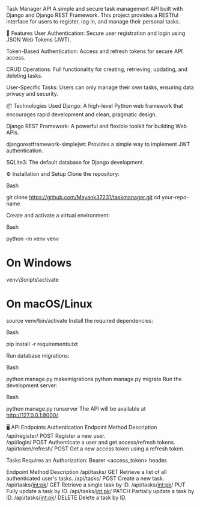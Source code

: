Task Manager API
A simple and secure task management API built with Django and Django REST Framework. This project provides a RESTful interface for users to register, log in, and manage their personal tasks.

🚀 Features
User Authentication: Secure user registration and login using JSON Web Tokens (JWT).

Token-Based Authentication: Access and refresh tokens for secure API access.

CRUD Operations: Full functionality for creating, retrieving, updating, and deleting tasks.

User-Specific Tasks: Users can only manage their own tasks, ensuring data privacy and security.

📦 Technologies Used
Django: A high-level Python web framework that encourages rapid development and clean, pragmatic design.

Django REST Framework: A powerful and flexible toolkit for building Web APIs.

djangorestframework-simplejwt: Provides a simple way to implement JWT authentication.

SQLite3: The default database for Django development.

⚙️ Installation and Setup
Clone the repository:

Bash

git clone https://github.com/Mayank37231/taskmanager.git
cd your-repo-name

Create and activate a virtual environment:

Bash

python -m venv venv
# On Windows
venv\Scripts\activate
# On macOS/Linux
source venv/bin/activate
Install the required dependencies:

Bash

pip install -r requirements.txt

Run database migrations:

Bash

python manage.py makemigrations
python manage.py migrate
Run the development server:

Bash

python manage.py runserver
The API will be available at http://127.0.0.1:8000/.

🖥️ API Endpoints
Authentication
Endpoint	         Method	    Description		
/api/register/	     POST	    Register a new user.		
/api/login/	         POST	    Authenticate a user and get access/refresh tokens.		
/api/token/refresh/	 POST	    Get a new access token using a refresh token.		


Tasks
Requires an Authorization: Bearer <access_token> header.

Endpoint	            Method	     Description
/api/tasks/	            GET	         Retrieve a list of all authenticated user's tasks.
/api/tasks/	            POST	     Create a new task.
/api/tasks/<int:pk>/	GET	         Retrieve a single task by ID.
/api/tasks/<int:pk>/	PUT	         Fully update a task by ID.
/api/tasks/<int:pk>/	PATCH	     Partially update a task by ID.
/api/tasks/<int:pk>/	DELETE	     Delete a task by ID.